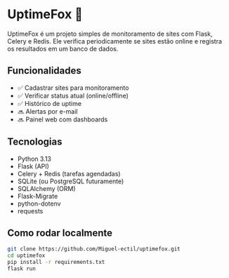 # UptimeFox 🦊

UptimeFox é um projeto simples de monitoramento de sites com Flask, Celery e Redis. Ele verifica periodicamente se sites estão online e registra os resultados em um banco de dados.

## Funcionalidades

- ✅ Cadastrar sites para monitoramento
- ✅ Verificar status atual (online/offline)
- ✅ Histórico de uptime
- 🔜 Alertas por e-mail
- 🔜 Painel web com dashboards

## Tecnologias

- Python 3.13
- Flask (API)
- Celery + Redis (tarefas agendadas)
- SQLite (ou PostgreSQL futuramente)
- SQLAlchemy (ORM)
- Flask-Migrate
- python-dotenv
- requests
## Como rodar localmente

```bash
git clone https://github.com/Miguel-ectil/uptimefox.git
cd uptimefox
pip install -r requirements.txt
flask run
